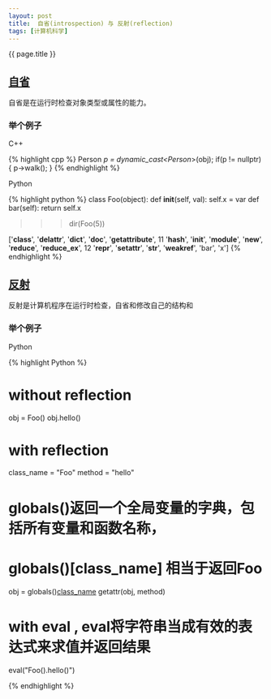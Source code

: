 ```yaml
---
layout: post
title:  自省(introspection) 与 反射(reflection)
tags: [计算机科学]
---
```


{{ page.title }}

## [自省](https://en.wikipedia.org/wiki/Type_introspection)

自省是在运行时检查对象类型或属性的能力。

### 举个例子
C++

{% highlight cpp %}
Person *p = dynamic_cast<Person*>(obj);
if(p != nullptr){
    p->walk();
}
{% endhighlight %}

Python

{% highlight python %}
class Foo(object):
    def __init__(self, val):
        self.x = var
    def bar(self):
        return self.x

>>> dir(Foo(5))

['__class__', '__delattr__', '__dict__', '__doc__', '__getattribute__',
11 '__hash__', '__init__', '__module__', '__new__', '__reduce__', '__reduce_ex__',
12 '__repr__', '__setattr__', '__str__', '__weakref__', 'bar', 'x']
{% endhighlight %}


## [反射](https://en.wikipedia.org/wiki/Reflection_(computer_programming))

反射是计算机程序在运行时检查，自省和修改自己的结构和

### 举个例子

Python

{% highlight Python %}
# without reflection
obj = Foo()
obj.hello()

# with reflection
class_name = "Foo"
method = "hello"
# globals()返回一个全局变量的字典，包括所有变量和函数名称，
# globals()[class_name] 相当于返回Foo
obj = globals()[class_name]() 
getattr(obj, method)

# with eval , eval将字符串当成有效的表达式来求值并返回结果
eval("Foo().hello()")

{% endhighlight %}